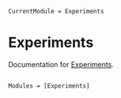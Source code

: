 ```@meta
CurrentModule = Experiments
```

# Experiments

Documentation for [Experiments](https://github.com/kmsherbertvt/Experiments.jl).

```@index
```

```@autodocs
Modules = [Experiments]
```
